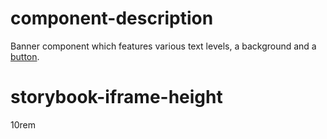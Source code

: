 # component-description
Banner component which features various text levels, a background and a [button](Button.html).

# storybook-iframe-height
10rem
